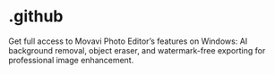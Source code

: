 # .github
Get full access to Movavi Photo Editor’s features on Windows: AI background removal, object eraser, and watermark-free exporting for professional image enhancement.
